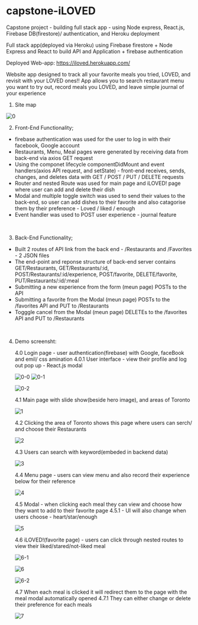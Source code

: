 # capstone-iLOVED
Capstone project - building full stack app - using Node express, React.js, Firebase DB(firestore)/ authentication, and Heroku deployment 

Full stack app(deployed via Heroku) using Firebase firestore + Node Express and React to build API and Application + firebase authentication

Deployed Web-app: https://iloved.herokuapp.com/

Website app designed to track all your favorite meals you tried, LOVED, and revisit with your LOVED
ones!! App allows you to search restaurant menu you want to try out, record meals you LOVED,
and leave simple journal of your experience
<br>

1. Site map

![0](https://user-images.githubusercontent.com/59574143/84601738-79111200-ae50-11ea-8267-c6baa296b510.JPG)
<br>

2. Front-End Functionality;

<ul>
<li>firebase authentication was used for the user to log in with their facebook, Google account</li>
<li>Restaurants, Menu, Meal pages were generated by receiving data from back-end via axios GET request</li> 
<li>Using the componet lifecycle componentDidMount and event handlers(axios API request, and setState) -
 front-end receives, sends, changes, and deletes data with GET / POST / PUT / DELETE requests</li>
<li>Router and nested Route was used for main page and iLOVED! page where user can add and delete their dish</li>
<li>Modal and multiple toggle switch was used to send their values to the back-end, so user can add dishes to their favorite and also catagorise them by their preference - Loved / liked / enough</li>
<li>Event handler was used to POST user experience - journal feature</li>
</ul>
<br>

3. Back-End Functionality;
<ul>
<li>Built 2 routes of API link from the back end - /Restaurants and /Favorites - 2 JSON files</li>
<li>The end-point and reponse structure of back-end server contains GET/Restaurants, GET/Restaurants/:id, POST/Restaurants/:id/experience, POST/favorite, DELETE/favorite, PUT/Restaurants/:id/:meal </li>
<li>Submitting a new experience from the form (meun page) POSTs to the API</li>
<li>Submitting a favorite from the Modal (meun page) POSTs to the /favorites API and PUT to /Restaurants</li>
<li>Togggle cancel from the Modal (meun page) DELETEs to the /favorites API and PUT to /Restaurants</li>
</ul>
<br>

4. Demo screensht:

<ul>
 4.0 Login page - user authentication(firebase) with Google, faceBook and emil/ css amination 
 4.0.1 User interface - view their profile and log out pop up - React.js modal
 
 ![0-0](https://user-images.githubusercontent.com/59574143/84719334-194a6200-af49-11ea-8fb7-043038ae4513.JPG)
 ![0-1](https://user-images.githubusercontent.com/59574143/84719341-1b142580-af49-11ea-9255-22c2ac5b51be.JPG)
 
 ![0-2](https://user-images.githubusercontent.com/59574143/84719365-2e26f580-af49-11ea-84cd-2ec605b0bfe8.png)
 
 4.1 Main page with slide show(beside hero image), and areas of Toronto
 
 ![1](https://user-images.githubusercontent.com/59574143/84601656-f0927180-ae4f-11ea-8010-9395cb643bc5.png)


 4.2 Clicking the area of Toronto shows this page where users can serch/ and choose their Restaurants
 
 ![2](https://user-images.githubusercontent.com/59574143/84601660-f7b97f80-ae4f-11ea-825b-756eb855f8b1.png)


 4.3 Users can search with keyword(embeded in backend data)
 
 ![3](https://user-images.githubusercontent.com/59574143/84601663-fab47000-ae4f-11ea-8335-3cabbcdf399d.png)


 4.4 Menu page - users can view menu and also record their experience below for their reference
 
 ![4](https://user-images.githubusercontent.com/59574143/84601664-fb4d0680-ae4f-11ea-8b46-fecc74a0d5f5.png)


 4.5 Modal - when clicking each meal they can view and choose how they want to add to their favorite page
 4.5.1 - UI will also change when users choose - heart/star/enough
 
 ![5](https://user-images.githubusercontent.com/59574143/84601665-fd16ca00-ae4f-11ea-8954-6e3e04b8616a.png)


 4.6 iLOVED!(favorite page) - users can click through nested routes to view their liked/stared/not-liked meal
 
![6-1](https://user-images.githubusercontent.com/59574143/84602327-84fed300-ae54-11ea-8012-c241a4ba635c.png)

![6](https://user-images.githubusercontent.com/59574143/84601667-fee08d80-ae4f-11ea-998b-9602fc7699b7.png)

![6-2](https://user-images.githubusercontent.com/59574143/84602330-89c38700-ae54-11ea-9bc7-9eb63efe49b6.png)


 4.7 When each meal is clicked it will redirect them to the page with the meal modal automatically opened 
 4.7.1 They can either change or delete their preference for each meals
 
 ![7](https://user-images.githubusercontent.com/59574143/84601669-00aa5100-ae50-11ea-93fa-4d0e7c5d6fd8.png)
</ul>

